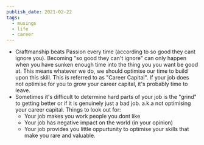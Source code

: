 ```yaml
---
publish_date: 2021-02-22
tags:
  - musings
  - life
  - career
---
```


- Craftmanship beats Passion every time (according to so good they cant ignore you). Becoming "so good they can't ignore" can only happen when you have sunken enough time into the thing you you want be good at. This means whatever we do, we should optimise our time to build upon this skill. This is referred to as "Career Capital". If your job does not optimise for you to grow your career capital, it's probably time to leave.
- Sometimes it's difficult to determine hard parts of your job is the "grind" to getting better or if it is genuinely just a bad job. a.k.a not optimising your career capital. Things to look out for:
  - Your job makes you work people you dont like
  - Your job has negative impact on the world (in your opinion)
  - Your job provides you little oppurtunity to optimise your skills that make you rare and valuable.
